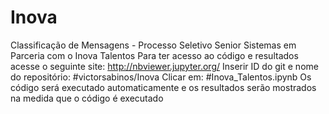 # Inova
Classificação de Mensagens - Processo Seletivo Senior Sistemas em Parceria com o Inova Talentos
Para ter acesso ao código e resultados acesse o seguinte site: http://nbviewer.jupyter.org/
Inserir ID do git e nome do repositório: #victorsabinos/Inova
Clicar em: #Inova_Talentos.ipynb
Os código será executado automaticamente e os resultados serão mostrados na medida que o código é executado

